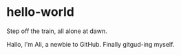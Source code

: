 # hello-world
Step off the train, all alone at dawn.

Hallo, I'm Ali, a newbie to GitHub. Finally gitgud-ing myself.
